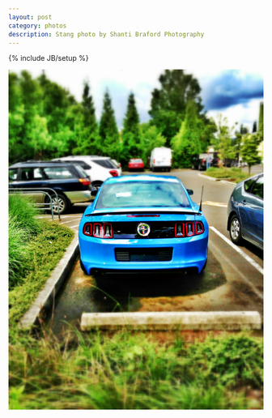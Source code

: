 ```yaml
---
layout: post
category: photos
description: Stang photo by Shanti Braford Photography
---
```

{% include JB/setup %}

<a href="/photos/sweet_rides_and_mighty_machines/stang.jpg" title="Stang"><img src="/photos/sweet_rides_and_mighty_machines/stang.jpg" alt="Stang" /></a>

